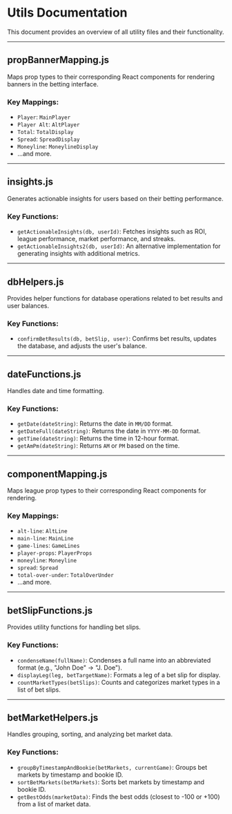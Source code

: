 # Utils Documentation

This document provides an overview of all utility files and their functionality.

---

## **propBannerMapping.js**

Maps prop types to their corresponding React components for rendering banners in the betting interface.

### Key Mappings:

-   `Player`: `MainPlayer`
-   `Player Alt`: `AltPlayer`
-   `Total`: `TotalDisplay`
-   `Spread`: `SpreadDisplay`
-   `Moneyline`: `MoneylineDisplay`
-   ...and more.

---

## **insights.js**

Generates actionable insights for users based on their betting performance.

### Key Functions:

-   `getActionableInsights(db, userId)`: Fetches insights such as ROI, league performance, market performance, and streaks.
-   `getActionableInsights2(db, userId)`: An alternative implementation for generating insights with additional metrics.

---

## **dbHelpers.js**

Provides helper functions for database operations related to bet results and user balances.

### Key Functions:

-   `confirmBetResults(db, betSlip, user)`: Confirms bet results, updates the database, and adjusts the user's balance.

---

## **dateFunctions.js**

Handles date and time formatting.

### Key Functions:

-   `getDate(dateString)`: Returns the date in `MM/DD` format.
-   `getDateFull(dateString)`: Returns the date in `YYYY-MM-DD` format.
-   `getTime(dateString)`: Returns the time in 12-hour format.
-   `getAmPm(dateString)`: Returns `AM` or `PM` based on the time.

---

## **componentMapping.js**

Maps league prop types to their corresponding React components for rendering.

### Key Mappings:

-   `alt-line`: `AltLine`
-   `main-line`: `MainLine`
-   `game-lines`: `GameLines`
-   `player-props`: `PlayerProps`
-   `moneyline`: `Moneyline`
-   `spread`: `Spread`
-   `total-over-under`: `TotalOverUnder`
-   ...and more.

---

## **betSlipFunctions.js**

Provides utility functions for handling bet slips.

### Key Functions:

-   `condenseName(fullName)`: Condenses a full name into an abbreviated format (e.g., "John Doe" → "J. Doe").
-   `displayLeg(leg, betTargetName)`: Formats a leg of a bet slip for display.
-   `countMarketTypes(betSlips)`: Counts and categorizes market types in a list of bet slips.

---

## **betMarketHelpers.js**

Handles grouping, sorting, and analyzing bet market data.

### Key Functions:

-   `groupByTimestampAndBookie(betMarkets, currentGame)`: Groups bet markets by timestamp and bookie ID.
-   `sortBetMarkets(betMarkets)`: Sorts bet markets by timestamp and bookie ID.
-   `getBestOdds(marketData)`: Finds the best odds (closest to -100 or +100) from a list of market data.

